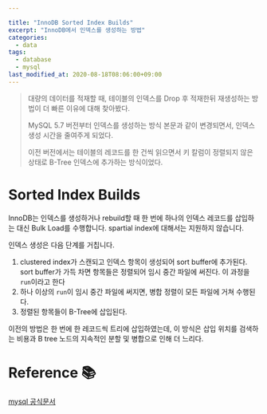 ```yaml
---

title: "InnoDB Sorted Index Builds"
excerpt: "InnoDB에서 인덱스를 생성하는 방법"
categories:
  - data
tags:
  - database
  - mysql
last_modified_at: 2020-08-18T08:06:00+09:00
---
```


> 대량의 데이터를 적재할 때, 테이블의 인덱스를 Drop 후 적재한뒤 재생성하는 방법이 더 빠른 이유에 대해 찾아봤다.
>
> MySQL 5.7 버전부터 인덱스를 생성하는 방식 본문과 같이 변경되면서, 인덱스 생성 시간을 줄여주게 되었다.
>
> 이전 버전에서는 테이블의 레코드를 한 건씩 읽으면서 키 칼럼이 정렬되지 않은 상태로 B-Tree 인덱스에 추가하는 방식이었다.

# Sorted Index Builds

InnoDB는 인덱스를 생성하거나 rebuild할 때 한 번에 하나의 인덱스 레코드를 삽입하는 대신 Bulk Load를 수행합니다. spartial index에 대해서는 지원하지 않습니다.

인덱스 생성은 다음 단계를 거칩니다.

1. clustered index가 스캔되고 인덱스 항목이 생성되어 sort buffer에 추가된다. sort buffer가 가득 차면 항목들은 정렬되어 임시 중간 파일에 써진다. 이 과정을 `run`이라고 한다
2. 하나 이상의 `run`이 임시 중간 파일에 써지면, 병합 정렬이 모든 파일에 거쳐 수행된다.
3. 정렬된 항목들이 B-Tree에 삽입된다.

이전의 방법은 한 번에 한 레코드씩 트리에 삽입하였는데, 이 방식은 삽입 위치를 검색하는 비용과 B tree 노드의 지속적인 분할 및 병합으로 인해 더 느리다.

# Reference :books:

[mysql 공식문서](https://dev.mysql.com/doc/refman/5.7/en/sorted-index-builds.html)